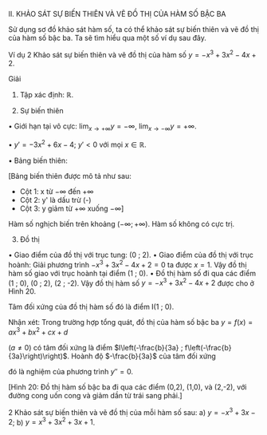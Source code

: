 II. KHẢO SÁT SỰ BIẾN THIÊN VÀ VẼ ĐỒ THỊ CỦA HÀM SỐ BẬC BA

Sử dụng sơ đồ khảo sát hàm số, ta có thể khảo sát sự biến thiên và vẽ đồ thị của hàm số bậc ba. Ta sẽ tìm hiểu qua một số ví dụ sau đây.

Ví dụ 2 Khảo sát sự biến thiên và vẽ đồ thị của hàm số $y = -x^3 + 3x^2 - 4x + 2$.

Giải

1) Tập xác định: $\mathbb{R}$.

2) Sự biến thiên

• Giới hạn tại vô cực: $\lim_{x \to +\infty} y = -\infty$, $\lim_{x \to -\infty} y = +\infty$.

• $y' = -3x^2 + 6x - 4$;
  $y' < 0$ với mọi $x \in \mathbb{R}$.

• Bảng biến thiên:

[Bảng biến thiên được mô tả như sau:
- Cột 1: x từ $-\infty$ đến $+\infty$
- Cột 2: y' là dấu trừ (-)
- Cột 3: y giảm từ $+\infty$ xuống $-\infty$]

Hàm số nghịch biến trên khoảng $(-\infty ; +\infty)$.
Hàm số không có cực trị.

3) Đồ thị

• Giao điểm của đồ thị với trục tung: (0 ; 2).
• Giao điểm của đồ thị với trục hoành:
  Giải phương trình $-x^3 + 3x^2 - 4x + 2 = 0$ ta được $x = 1$.
  Vậy đồ thị hàm số giao với trục hoành tại điểm (1 ; 0).
• Đồ thị hàm số đi qua các điểm (1 ; 0), (0 ; 2), (2 ; -2).
  Vậy đồ thị hàm số $y = -x^3 + 3x^2 - 4x + 2$ được cho ở
  Hình 20.

Tâm đối xứng của đồ thị hàm số đó là điểm I(1 ; 0).

Nhận xét: Trong trường hợp tổng quát, đồ thị của hàm số bậc ba $y = f(x) = ax^3 + bx^2 + cx + d$

$(a \neq 0)$ có tâm đối xứng là điểm $I\left(-\frac{b}{3a} ; f\left(-\frac{b}{3a}\right)\right)$. Hoành độ $-\frac{b}{3a}$ của tâm đối xứng

đó là nghiệm của phương trình $y'' = 0$.

[Hình 20: Đồ thị hàm số bậc ba đi qua các điểm (0,2), (1,0), và (2,-2), với đường cong uốn cong và giảm dần từ trái sang phải.]

2 Khảo sát sự biến thiên và vẽ đồ thị của mỗi hàm số sau:
a) $y = -x^3 + 3x - 2$;
b) $y = x^3 + 3x^2 + 3x + 1$.